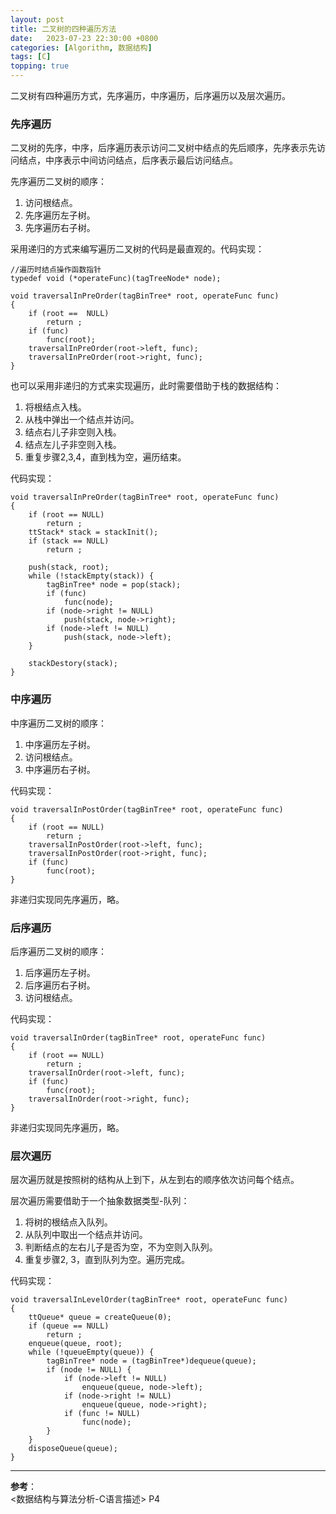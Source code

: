 ```yaml
---
layout: post
title: 二叉树的四种遍历方法 
date:   2023-07-23 22:30:00 +0800
categories: [Algorithm, 数据结构]
tags: [C]
topping: true
---
```


二叉树有四种遍历方式，先序遍历，中序遍历，后序遍历以及层次遍历。  

### 先序遍历

二叉树的先序，中序，后序遍历表示访问二叉树中结点的先后顺序，先序表示先访问结点，中序表示中间访问结点，后序表示最后访问结点。  

先序遍历二叉树的顺序：  
1. 访问根结点。  
2. 先序遍历左子树。  
3. 先序遍历右子树。  

采用递归的方式来编写遍历二叉树的代码是最直观的。代码实现：  

```
//遍历时结点操作函数指针
typedef void (*operateFunc)(tagTreeNode* node);

void traversalInPreOrder(tagBinTree* root, operateFunc func)
{
    if (root ==  NULL)
        return ;
    if (func)
        func(root);
    traversalInPreOrder(root->left, func);
    traversalInPreOrder(root->right, func);
}
```

也可以采用非递归的方式来实现遍历，此时需要借助于栈的数据结构：  
1. 将根结点入栈。  
2. 从栈中弹出一个结点并访问。  
3. 结点右儿子非空则入栈。  
4. 结点左儿子非空则入栈。  
5. 重复步骤2,3,4，直到栈为空，遍历结束。  

代码实现：  

```
void traversalInPreOrder(tagBinTree* root, operateFunc func)
{
    if (root == NULL)
        return ;
    ttStack* stack = stackInit();
    if (stack == NULL)
        return ;

    push(stack, root);
    while (!stackEmpty(stack)) {
        tagBinTree* node = pop(stack);
        if (func)
            func(node);
        if (node->right != NULL)
            push(stack, node->right);
        if (node->left != NULL)
            push(stack, node->left);
    }

    stackDestory(stack);
}
```

### 中序遍历

中序遍历二叉树的顺序：  
1. 中序遍历左子树。  
2. 访问根结点。  
3. 中序遍历右子树。  

代码实现：  

```
void traversalInPostOrder(tagBinTree* root, operateFunc func)
{
    if (root == NULL)
        return ;
    traversalInPostOrder(root->left, func);
    traversalInPostOrder(root->right, func);
    if (func)
        func(root);
}
```

非递归实现同先序遍历，略。  

### 后序遍历

后序遍历二叉树的顺序：  
1. 后序遍历左子树。  
2. 后序遍历右子树。  
3. 访问根结点。  

代码实现：  

```
void traversalInOrder(tagBinTree* root, operateFunc func)
{
    if (root == NULL)
        return ;
    traversalInOrder(root->left, func);
    if (func)
        func(root);
    traversalInOrder(root->right, func);
}
```

非递归实现同先序遍历，略。  

### 层次遍历

层次遍历就是按照树的结构从上到下，从左到右的顺序依次访问每个结点。  

层次遍历需要借助于一个抽象数据类型-队列：  
1. 将树的根结点入队列。  
2. 从队列中取出一个结点并访问。  
3. 判断结点的左右儿子是否为空，不为空则入队列。  
4. 重复步骤2, 3，直到队列为空。遍历完成。  

代码实现：  

```
void traversalInLevelOrder(tagBinTree* root, operateFunc func) 
{
    ttQueue* queue = createQueue(0);
    if (queue == NULL)
        return ;
    enqueue(queue, root);
    while (!queueEmpty(queue)) {
        tagBinTree* node = (tagBinTree*)dequeue(queue);
        if (node != NULL) {
            if (node->left != NULL)
                enqueue(queue, node->left);
            if (node->right != NULL)
                enqueue(queue, node->right);
            if (func != NULL)
                func(node);
        }
    }
    disposeQueue(queue);
}
```
---
**参考**：  
<数据结构与算法分析-C语言描述> P4